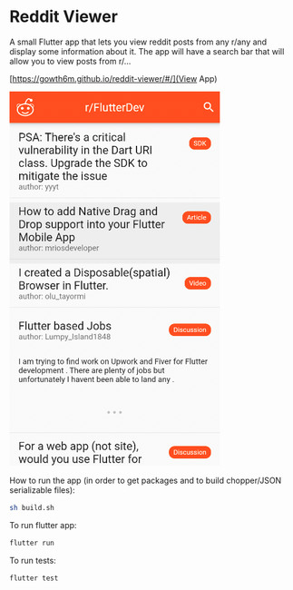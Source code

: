# Reddit Viewer

A small Flutter app that lets you view reddit posts from any r/any and display some information about it. The app will have a search bar that will allow you to view posts from r/...

[https://gowth6m.github.io/reddit-viewer/#/](View App)

![App Preview](./misc/app_preview.png)

How to run the app (in order to get packages and to build chopper/JSON serializable files):
```bash
sh build.sh
```

To run flutter app:
```bash
flutter run
```

To run tests:
```bash
flutter test
```
